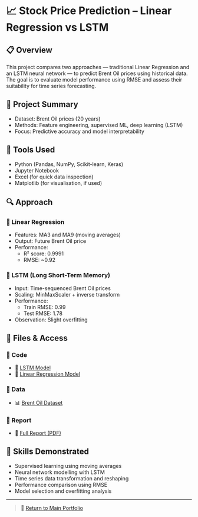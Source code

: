 # 📈 Stock Price Prediction – Linear Regression vs LSTM

## 📋 Overview
This project compares two approaches — traditional Linear Regression and an LSTM neural network — to predict Brent Oil prices using historical data. The goal is to evaluate model performance using RMSE and assess their suitability for time series forecasting.

## 📅 Project Summary
- Dataset: Brent Oil prices (20 years)
- Methods: Feature engineering, supervised ML, deep learning (LSTM)
- Focus: Predictive accuracy and model interpretability

## 🧰 Tools Used
- Python (Pandas, NumPy, Scikit-learn, Keras)
- Jupyter Notebook
- Excel (for quick data inspection)
- Matplotlib (for visualisation, if used)

## 🔍 Approach

### 🔹 Linear Regression
- Features: MA3 and MA9 (moving averages)
- Output: Future Brent Oil price
- Performance:
  - R² score: 0.9991
  - RMSE: ~0.92

### 🔹 LSTM (Long Short-Term Memory)
- Input: Time-sequenced Brent Oil prices
- Scaling: MinMaxScaler + inverse transform
- Performance:
  - Train RMSE: 0.99
  - Test RMSE: 1.78
- Observation: Slight overfitting

## 📂 Files & Access

### 📁 Code
- 🧪 [LSTM Model](./Code/LSTM.ipynb)
- 📄 [Linear Regression Model](./Code/Linear%20regression.ipynb)

### 📁 Data
- 📊 [Brent Oil Dataset](./Data/BrentOilPrices.csv)

### 📁 Report
- 📄 [Full Report (PDF)](./Report/Report.pdf)

## 🧠 Skills Demonstrated
- Supervised learning using moving averages
- Neural network modelling with LSTM
- Time series data transformation and reshaping
- Performance comparison using RMSE
- Model selection and overfitting analysis

---

> 📁 [Return to Main Portfolio](../README.md)
